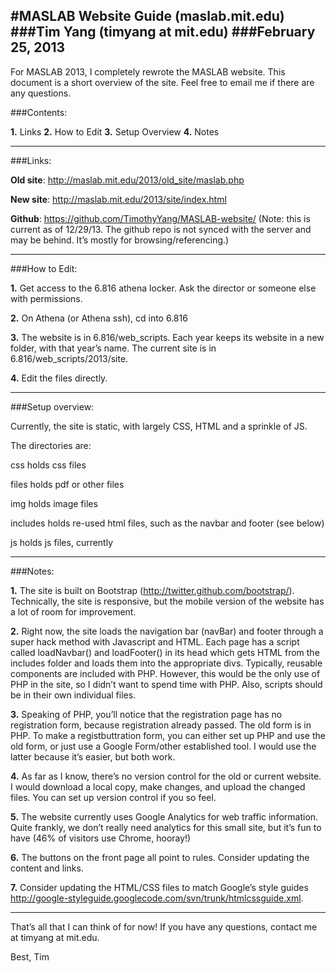 #MASLAB Website Guide (maslab.mit.edu)
###Tim Yang (timyang at mit.edu) 
###February 25, 2013 
---
For MASLAB 2013, I completely rewrote the MASLAB website. This document is a short overview of the site. Feel free to email me if there are any questions.

###Contents:

**1.** Links
**2.** How to Edit
**3.** Setup Overview
**4.** Notes

---

###Links:

**Old site**: http://maslab.mit.edu/2013/old_site/maslab.php

**New site**: http://maslab.mit.edu/2013/site/index.html

**Github**: https://github.com/TimothyYang/MASLAB-website/ 
(Note: this is current as of 12/29/13. The github repo is not synced with the server and may be behind. It’s mostly for browsing/referencing.)

---

###How to Edit:

**1.** Get access to the 6.816 athena locker. Ask the director or someone else with permissions.

**2.** On Athena (or Athena ssh), cd into 6.816

**3.** <notextile>The website is in 6.816/web_scripts. Each year keeps its website in a new folder, with that year’s name. The current site is in 6.816/web_scripts/2013/site. </notextile>

**4.** Edit the files directly.

---

###Setup overview:

Currently, the site is static, with largely CSS, HTML and a sprinkle of JS. 


The directories are:

  css		    holds css files

  files 		holds pdf or other files

  img		    holds image files

  includes 	holds re-used html files, such as the navbar and footer (see below)

  js		    holds js files, currently 
  
---

###Notes:

**1.** The site is built on Bootstrap (http://twitter.github.com/bootstrap/). Technically, the site is responsive, but the mobile version of the website has a lot of room for improvement.

**2.** Right now, the site loads the navigation bar (navBar) and footer through a super hack method with Javascript and HTML. Each page has a script called loadNavbar() and loadFooter() in its head which gets HTML from the includes folder and loads them into the appropriate divs. Typically, reusable components are included with PHP. However, this would be the only use of PHP in the site, so I didn’t want to spend time with PHP. Also, scripts should be in their own individual files.

**3.** Speaking of PHP, you’ll notice that the registration page has no registration form, because registration already passed. The old form is in PHP. To make a registbuttration form, you can either set up PHP and use the old form, or just use a Google Form/other established tool. I would use the latter because it’s easier, but both work.

**4.** As far as I know, there’s no version control for the old or current website. I would download a local copy, make changes, and upload the changed files. You can set up version control if you so feel.

**5.** The website currently uses Google Analytics for web traffic information. Quite frankly, we don’t really need analytics for this small site, but it’s fun to have (46% of visitors use Chrome, hooray!) 

**6.** The buttons on the front page all point to rules. Consider updating the content and links.

**7.** Consider updating the HTML/CSS files to match Google’s style guides http://google-styleguide.googlecode.com/svn/trunk/htmlcssguide.xml.

---

That’s all that I can think of for now! If you have any questions, contact me at timyang at mit.edu.

Best,
Tim
